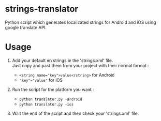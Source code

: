 # strings-translator
Python script which generates localizated strings for Android and iOS using google translate API.

# Usage

1) Add your default en strings in the 'strings.xml' file.<br />
Just copy and past them from your project with their normal format : 
    - ```<string name="key">value</string>``` for Android
    - ```"key"="value"``` for iOS

2) Run the script for the platform you want : 
    - ```python translator.py -android```
    - ```python translator.py -ios```

3) Wait the end of the script and then check your 'strings.xml' file.
